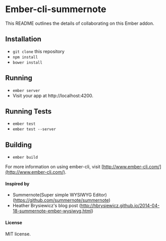 # Ember-cli-summernote

This README outlines the details of collaborating on this Ember addon.



## Installation

* `git clone` this repository
* `npm install`
* `bower install`

## Running

* `ember server`
* Visit your app at http://localhost:4200.

## Running Tests

* `ember test`
* `ember test --server`

## Building

* `ember build`

For more information on using ember-cli, visit [http://www.ember-cli.com/](http://www.ember-cli.com/).


#### Inspired by
* Summernote(Super simple WYSIWYG Editor) (https://github.com/summernote/summernote) 
* Heather Brysiewicz's blog post (http://hbrysiewicz.github.io/2014-04-18-summernote-ember-wysiwyg.html)


#### License
MIT license.
